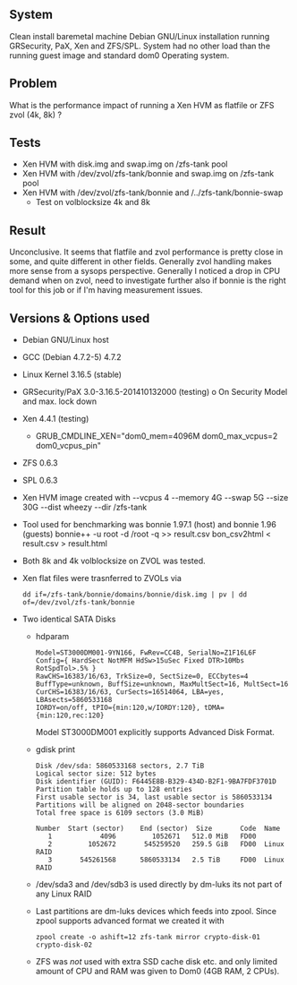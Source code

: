
System
------

Clean install baremetal machine Debian GNU/Linux installation running GRSecurity, PaX, Xen and ZFS/SPL.
System had no other load than the running guest image and standard dom0 Operating system.

Problem
-------

What is the performance impact of running a Xen HVM as flatfile or ZFS zvol (4k, 8k) ?

Tests
-----

- Xen HVM with disk.img and swap.img on /zfs-tank pool
- Xen HVM with /dev/zvol/zfs-tank/bonnie and swap.img on /zfs-tank pool
- Xen HVM with /dev/zvol/zfs-tank/bonnie and /../zfs-tank/bonnie-swap
  - Test on volblocksize 4k and 8k


Result
------

Unconclusive. It seems that flatfile and zvol performance is pretty close in some, and quite
different in other fields. Generally zvol handling makes more sense from a sysops perspective.
Generally I noticed a drop in CPU demand when on zvol, need to investigate further also if bonnie is
the right tool for this job or if I'm having measurement issues.


Versions & Options used
-----------------------

- Debian GNU/Linux host
- GCC (Debian 4.7.2-5) 4.7.2
- Linux Kernel 3.16.5 (stable)
- GRSecurity/PaX 3.0-3.16.5-201410132000 (testing)
  o On Security Model and max. lock down
- Xen 4.4.1 (testing)
  - GRUB_CMDLINE_XEN="dom0_mem=4096M dom0_max_vcpus=2 dom0_vcpus_pin"
- ZFS 0.6.3
- SPL 0.6.3
- Xen HVM image created with --vcpus 4 --memory 4G --swap 5G --size 30G --dist wheezy --dir /zfs-tank
- Tool used for benchmarking was bonnie 1.97.1 (host) and bonnie 1.96 (guests)
  bonnie++ -u root -d /root -q >> result.csv
  bon_csv2html < result.csv > result.html
- Both 8k and 4k volblocksize on ZVOL was tested.
- Xen flat files were trasnferred to ZVOLs via

  ```dd if=/zfs-tank/bonnie/domains/bonnie/disk.img | pv | dd of=/dev/zvol/zfs-tank/bonnie```
- Two identical SATA Disks

  - hdparam

    ```
    Model=ST3000DM001-9YN166, FwRev=CC4B, SerialNo=Z1F16L6F
    Config={ HardSect NotMFM HdSw>15uSec Fixed DTR>10Mbs RotSpdTol>.5% }
    RawCHS=16383/16/63, TrkSize=0, SectSize=0, ECCbytes=4
    BuffType=unknown, BuffSize=unknown, MaxMultSect=16, MultSect=16
    CurCHS=16383/16/63, CurSects=16514064, LBA=yes, LBAsects=5860533168
    IORDY=on/off, tPIO={min:120,w/IORDY:120}, tDMA={min:120,rec:120}
    ```

    Model ST3000DM001 explicitly supports Advanced Disk Format.

  - gdisk print

    ```
    Disk /dev/sda: 5860533168 sectors, 2.7 TiB
    Logical sector size: 512 bytes
    Disk identifier (GUID): F6445E8B-B329-434D-B2F1-9BA7FDF3701D
    Partition table holds up to 128 entries
    First usable sector is 34, last usable sector is 5860533134
    Partitions will be aligned on 2048-sector boundaries
    Total free space is 6109 sectors (3.0 MiB)

    Number  Start (sector)    End (sector)  Size       Code  Name
       1            4096         1052671   512.0 MiB   FD00  
       2         1052672       545259520   259.5 GiB   FD00  Linux RAID
       3       545261568      5860533134   2.5 TiB     FD00  Linux RAID
    ```

  - /dev/sda3 and /dev/sdb3 is used directly by dm-luks its not part of any Linux RAID

  - Last partitions are dm-luks devices which feeds into zpool.
    Since zpool supports advanced format we created it with

    ```zpool create -o ashift=12 zfs-tank mirror crypto-disk-01 crypto-disk-02```

  - ZFS was *not* used with extra SSD cache disk etc. and only limited amount of CPU and RAM was
    given to Dom0 (4GB RAM, 2 CPUs).




